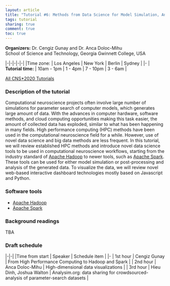 ```yaml
---
layout: article
title: "Tutorial #6: Methods from Data Science for Model Simulation, Analysis, and Visualization"
tags: tutorial
sharing: true
comment: true
toc: true
---
```


**Organizers:** Dr. Cengiz Gunay and Dr. Anca Doloc-Mihu <br>
School of Science and Technology, Georgia Gwinnett College, USA

|-|-|-|-|-|
|Time zone: | Los Angeles | New York | Berlin | Sydney |
|- 
| **Tutorial time:** | 10am - 1pm | 1 - 4pm | 7 - 10pm | 3 - 6am |

[All CNS*2020 Tutorials](https://www.cnsorg.org/cns-2020-tutorials)

### Description of the tutorial

Computational neuroscience projects often involve large number of
simulations for parameter search of computer models, which generates
large amount of data. With the advances in computer hardware, software
methods, and cloud computing opportunities making this task easier,
the amount of collected data has exploded, similar to what has been
happening in many fields. High performance computing (HPC) methods
have been used in the computational neuroscience field for a
while. However, use of novel data science and big data methods are
less frequent. In this tutorial, we will review established HPC
methods and introduce novel data science tools to be used in
computational neuroscience workflows, starting from the industry
standard of [Apache Hadoop](https://hadoop.apache.org/) to newer
tools, such as [Apache Spark](https://spark.apache.org/). These tools
can be used for either model simulation or post-processing and
analysis of the generated data. To visualize the data, we will review
novel web-based interactive dashboard technologies mostly based on
Javascript and Python.

### Software tools

- [Apache Hadoop](https://hadoop.apache.org/)
- [Apache Spark](https://spark.apache.org/)

### Background readings

TBA

<!--more-->

### Draft schedule

|-|-|
|Time from start | Speaker | Schedule item | 
|- 
| 1st hour | Cengiz Gunay    | From High Performance Computing to Hadoop and Spark |
| 2nd hour | Anca Doloc-Mihu | High-dimensional data visualizations  |
| 3rd hour | Hieu Dinh, Joshua Walton | Analysim.org: data sharing for crowdsourced-analysis of parameter-search datasets  |
